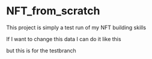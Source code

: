 # NFT_from_scratch

This project is simply a test run of my NFT building skills

If I want to change this data I can do it like this



but this is for the testbranch
